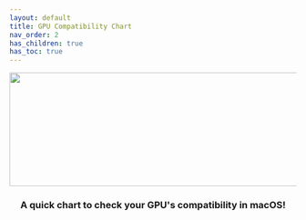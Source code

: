```yaml
---
layout: default
title: GPU Compatibility Chart
nav_order: 2
has_children: true
has_toc: true
---
```


<p align="center">
  <img width="650" height="200" src="../../../assets/HeaderGPUCompat.png">
</p>

<h3 align="center">A quick chart to check your GPU's compatibility in macOS!</h3>
